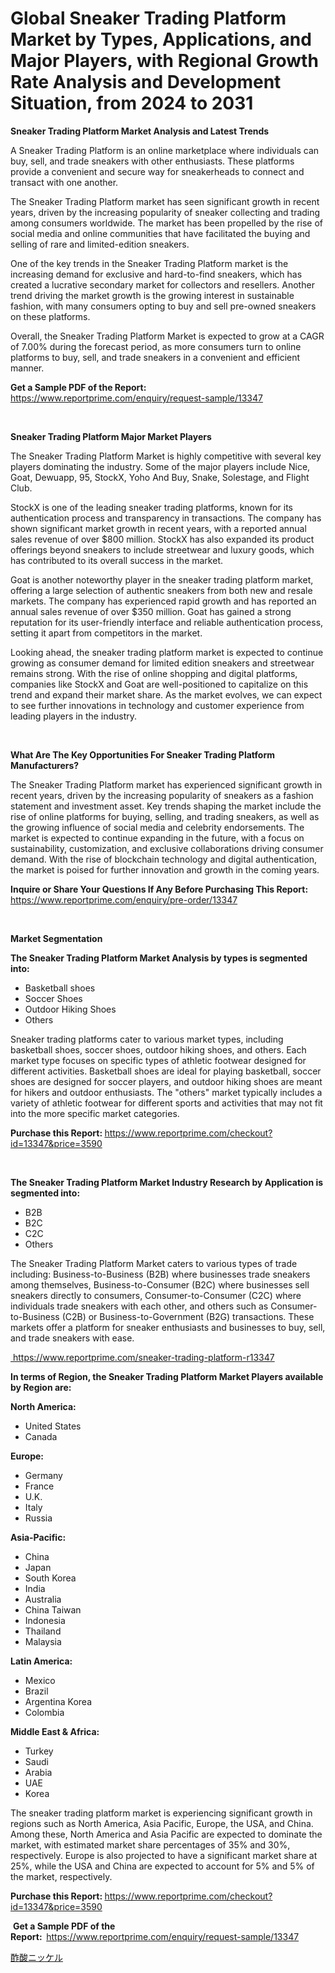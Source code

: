 <p><h1>Global Sneaker Trading Platform Market by Types, Applications, and Major Players, with Regional Growth Rate Analysis and Development Situation, from 2024 to 2031</h1></p><p><strong>Sneaker Trading Platform Market Analysis and Latest Trends</strong></p>
<p><p>A Sneaker Trading Platform is an online marketplace where individuals can buy, sell, and trade sneakers with other enthusiasts. These platforms provide a convenient and secure way for sneakerheads to connect and transact with one another.</p><p>The Sneaker Trading Platform market has seen significant growth in recent years, driven by the increasing popularity of sneaker collecting and trading among consumers worldwide. The market has been propelled by the rise of social media and online communities that have facilitated the buying and selling of rare and limited-edition sneakers.</p><p>One of the key trends in the Sneaker Trading Platform market is the increasing demand for exclusive and hard-to-find sneakers, which has created a lucrative secondary market for collectors and resellers. Another trend driving the market growth is the growing interest in sustainable fashion, with many consumers opting to buy and sell pre-owned sneakers on these platforms.</p><p>Overall, the Sneaker Trading Platform Market is expected to grow at a CAGR of 7.00% during the forecast period, as more consumers turn to online platforms to buy, sell, and trade sneakers in a convenient and efficient manner.</p></p>
<p><strong>Get a Sample PDF of the Report:&nbsp;</strong> <a href="https://www.reportprime.com/enquiry/request-sample/13347">https://www.reportprime.com/enquiry/request-sample/13347</a></p>
<p>&nbsp;</p>
<p><strong>Sneaker Trading Platform Major Market Players</strong></p>
<p><p>The Sneaker Trading Platform Market is highly competitive with several key players dominating the industry. Some of the major players include Nice, Goat, Dewuapp, 95, StockX, Yoho And Buy, Snake, Solestage, and Flight Club. </p><p>StockX is one of the leading sneaker trading platforms, known for its authentication process and transparency in transactions. The company has shown significant market growth in recent years, with a reported annual sales revenue of over $800 million. StockX has also expanded its product offerings beyond sneakers to include streetwear and luxury goods, which has contributed to its overall success in the market.</p><p>Goat is another noteworthy player in the sneaker trading platform market, offering a large selection of authentic sneakers from both new and resale markets. The company has experienced rapid growth and has reported an annual sales revenue of over $350 million. Goat has gained a strong reputation for its user-friendly interface and reliable authentication process, setting it apart from competitors in the market.</p><p>Looking ahead, the sneaker trading platform market is expected to continue growing as consumer demand for limited edition sneakers and streetwear remains strong. With the rise of online shopping and digital platforms, companies like StockX and Goat are well-positioned to capitalize on this trend and expand their market share. As the market evolves, we can expect to see further innovations in technology and customer experience from leading players in the industry.</p></p>
<p>&nbsp;</p>
<p><strong>What Are The Key Opportunities For Sneaker Trading Platform Manufacturers?</strong></p>
<p><p>The Sneaker Trading Platform market has experienced significant growth in recent years, driven by the increasing popularity of sneakers as a fashion statement and investment asset. Key trends shaping the market include the rise of online platforms for buying, selling, and trading sneakers, as well as the growing influence of social media and celebrity endorsements. The market is expected to continue expanding in the future, with a focus on sustainability, customization, and exclusive collaborations driving consumer demand. With the rise of blockchain technology and digital authentication, the market is poised for further innovation and growth in the coming years.</p></p>
<p><strong>Inquire or Share Your Questions If Any Before Purchasing This Report:</strong> <a href="https://www.reportprime.com/enquiry/pre-order/13347">https://www.reportprime.com/enquiry/pre-order/13347</a></p>
<p>&nbsp;</p>
<p><strong>Market Segmentation</strong></p>
<p><strong>The Sneaker Trading Platform Market Analysis by types is segmented into:</strong></p>
<p><ul><li>Basketball shoes</li><li>Soccer Shoes</li><li>Outdoor Hiking Shoes</li><li>Others</li></ul></p>
<p><p>Sneaker trading platforms cater to various market types, including basketball shoes, soccer shoes, outdoor hiking shoes, and others. Each market type focuses on specific types of athletic footwear designed for different activities. Basketball shoes are ideal for playing basketball, soccer shoes are designed for soccer players, and outdoor hiking shoes are meant for hikers and outdoor enthusiasts. The "others" market typically includes a variety of athletic footwear for different sports and activities that may not fit into the more specific market categories.</p></p>
<p><strong>Purchase this Report:&nbsp;</strong><a href="https://www.reportprime.com/checkout?id=13347&price=3590">https://www.reportprime.com/checkout?id=13347&price=3590</a></p>
<p>&nbsp;</p>
<p><strong>The Sneaker Trading Platform Market Industry Research by Application is segmented into:</strong></p>
<p><ul><li>B2B</li><li>B2C</li><li>C2C</li><li>Others</li></ul></p>
<p><p>The Sneaker Trading Platform Market caters to various types of trade including: Business-to-Business (B2B) where businesses trade sneakers among themselves, Business-to-Consumer (B2C) where businesses sell sneakers directly to consumers, Consumer-to-Consumer (C2C) where individuals trade sneakers with each other, and others such as Consumer-to-Business (C2B) or Business-to-Government (B2G) transactions. These markets offer a platform for sneaker enthusiasts and businesses to buy, sell, and trade sneakers with ease.</p></p>
<p><a href="https://www.reportprime.com/sneaker-trading-platform-r13347">&nbsp;https://www.reportprime.com/sneaker-trading-platform-r13347</a></p>
<p><strong>In terms of Region, the Sneaker Trading Platform Market Players available by Region are:</strong></p>
<p>
    <p> <strong> North America: </strong>
        <ul>
            <li>United States</li>
            <li>Canada</li>
        </ul>
        </p> 
    <p> <strong> Europe: </strong>
        <ul>
            <li>Germany</li>
            <li>France</li>
            <li>U.K.</li>
            <li>Italy</li>
            <li>Russia</li>
        </ul>
        </p> 
    <p> <strong> Asia-Pacific: </strong>
        <ul>
            <li>China</li>
            <li>Japan</li>
            <li>South Korea</li>
            <li>India</li>
            <li>Australia</li>
            <li>China Taiwan</li>
            <li>Indonesia</li>
            <li>Thailand</li>
            <li>Malaysia</li>
        </ul>
        </p> 
    <p> <strong> Latin America: </strong>
        <ul>
            <li>Mexico</li>
            <li>Brazil</li>
            <li>Argentina Korea</li>
            <li>Colombia</li>
        </ul>
        </p> 
    <p> <strong> Middle East & Africa: </strong>
        <ul>
            <li>Turkey</li>
            <li>Saudi</li>
            <li>Arabia</li>
            <li>UAE</li>
            <li>Korea</li>
        </ul>
    </p>
    </p>
<p><p>The sneaker trading platform market is experiencing significant growth in regions such as North America, Asia Pacific, Europe, the USA, and China. Among these, North America and Asia Pacific are expected to dominate the market, with estimated market share percentages of 35% and 30%, respectively. Europe is also projected to have a significant market share at 25%, while the USA and China are expected to account for 5% and 5% of the market, respectively.</p></p>
<p><strong>Purchase this Report: </strong><a href="https://www.reportprime.com/checkout?id=13347&price=3590">https://www.reportprime.com/checkout?id=13347&price=3590</a></p>
<p>&nbsp;<strong>Get a Sample PDF of the Report:&nbsp;&nbsp;</strong><a href="https://www.reportprime.com/enquiry/request-sample/13347">https://www.reportprime.com/enquiry/request-sample/13347</a></p>
<p><strong></strong></p>
<p><p><a href="https://github.com/oafhukehf4709715/Market-Research-Report-List-1/blob/main/538514324438.md">酢酸ニッケル</a></p></p>